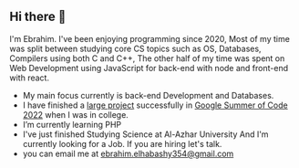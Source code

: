 ## Hi there 👋

I'm Ebrahim. I've been enjoying programming since 2020, Most of my time was split between studying core CS topics such as OS, Databases, Compilers using both C and C++,
The other half of my time was spent on Web Development using JavaScript for back-end with node and front-end with react.

- My main focus currently is back-end Development and Databases.
- I have finished a [large project](https://summerofcode.withgoogle.com/archive/2022/projects/WhAudlF6) successfully in [Google Summer of Code 2022](https://gist.github.com/ebrahim354/2b1f87ae240cbfb4d5f561b903cd7dab) when I was in college.
- I’m currently learning PHP
- I've just finished Studying Science at Al-Azhar University And I'm currently looking for a Job. If you are hiring let's talk.
- you can email me at ebrahim.elhabashy354@gmail.com
